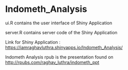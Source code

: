 # Indometh_Analysis

ui.R contains the user interface of Shiny Application

server.R contains server code of the Shiny Application

Link for Shiny Application : https://iamraghavluthra.shinyapps.io/Indometh_Analysis/

Indometh Analysis rpub is the presentation found on http://rpubs.com/raghav_luthra/indometh_ppt
